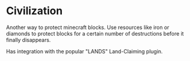 # Civilization
 Another way to protect minecraft blocks. Use resources like iron or diamonds to protect blocks for a certain number of destructions before it finally disappears.

 Has integration with the popular "LANDS" Land-Claiming plugin.
